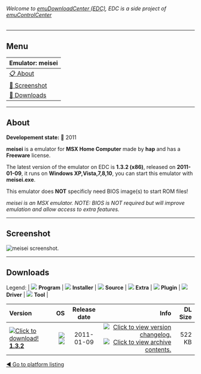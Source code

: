 ###### Welcome to [emuDownloadCenter (EDC)](https://github.com/PhoenixInteractiveNL/emuDownloadCenter/wiki/), EDC is a side project of [emuControlCenter](https://github.com/PhoenixInteractiveNL/emuControlCenter/wiki/)
***
## Menu
| **Emulator: meisei** |
|:---------|
| [:clipboard: About](#about) |
| [:sunrise: Screenshot](#screenshot) |
| [:floppy_disk: Downloads](#downloads) |
***
## About
**Developement state:** :red_circle: 2011

**meisei** is a emulator for **MSX Home Computer** made by **hap** and has a **Freeware** license.

The latest version of the emulator on EDC is **1.3.2 (x86)**, released on **2011-01-09**, it runs on **Windows XP,Vista,7,8,10**, you can start this emulator with **meisei.exe**.

This emulator does **NOT** specificly need BIOS image(s) to start ROM files!

_meisei is an MSX emulator. NOTE: BIOS is NOT required but will improve emulation and allow access to extra features._
***
## Screenshot
![](https://raw.githubusercontent.com/PhoenixInteractiveNL/emuDownloadCenter/master/hooks/meisei/emulator_screen_01.jpg "meisei screenshot.")
***
## Downloads
Legend: | 
![](https://raw.githubusercontent.com/wiki/PhoenixInteractiveNL/emuDownloadCenter/images_misc/icon_program_24.png) **Program** | 
![](https://raw.githubusercontent.com/wiki/PhoenixInteractiveNL/emuDownloadCenter/images_misc/icon_installer_24.png) **Installer** | 
![](https://raw.githubusercontent.com/wiki/PhoenixInteractiveNL/emuDownloadCenter/images_misc/icon_source_code_24.png) **Source** | 
![](https://raw.githubusercontent.com/wiki/PhoenixInteractiveNL/emuDownloadCenter/images_misc/icon_extra_24.png) **Extra** | 
![](https://raw.githubusercontent.com/wiki/PhoenixInteractiveNL/emuDownloadCenter/images_misc/icon_plugin_24.png) **Plugin** | 
![](https://raw.githubusercontent.com/wiki/PhoenixInteractiveNL/emuDownloadCenter/images_misc/icon_driver_24.png) **Driver** | 
![](https://raw.githubusercontent.com/wiki/PhoenixInteractiveNL/emuDownloadCenter/images_misc/icon_tool_24.png) **Tool** | 
 
| Version | OS | Release date | Info | DL Size |
|:--------|---:|:------------:|-----:|--------:|
| [![](https://raw.githubusercontent.com/wiki/PhoenixInteractiveNL/emuDownloadCenter/images_misc/icon_program_24.png "Click to download!")  **1.3.2**](https://github.com/PhoenixInteractiveNL/edc-repo0007/raw/master/meisei/1.3.2.7z) | ![](https://raw.githubusercontent.com/wiki/PhoenixInteractiveNL/emuDownloadCenter/images_misc/logo_windows_24.png) ![](https://raw.githubusercontent.com/wiki/PhoenixInteractiveNL/emuDownloadCenter/images_misc/icon_32-bit_24.png) | 2011-01-09 | [![](https://raw.githubusercontent.com/wiki/PhoenixInteractiveNL/emuDownloadCenter/images_misc/logo_changelog_24.png "Click to view version changelog.")](https://github.com/PhoenixInteractiveNL/edc-repo0007/blob/master/meisei/1.3.2_changelog.txt) [![](https://raw.githubusercontent.com/wiki/PhoenixInteractiveNL/emuDownloadCenter/images_misc/logo_contents_24.png "Click to view archive contents.")](https://github.com/PhoenixInteractiveNL/edc-repo0007/blob/master/meisei/1.3.2_contents.txt) | 522 KB |

[:arrow_backward: Go to platform listing](https://github.com/PhoenixInteractiveNL/emuDownloadCenter/wiki/EDC-Platform-List)
